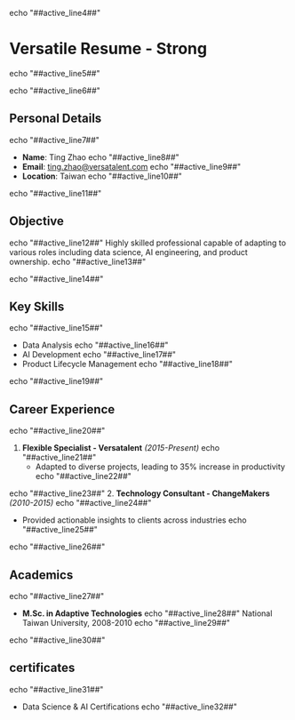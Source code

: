 echo "##active_line4##"
# Versatile Resume - Strong
echo "##active_line5##"

echo "##active_line6##"
## Personal Details
echo "##active_line7##"
- **Name**: Ting Zhao
echo "##active_line8##"
- **Email**: ting.zhao@versatalent.com
echo "##active_line9##"
- **Location**: Taiwan
echo "##active_line10##"

echo "##active_line11##"
## Objective
echo "##active_line12##"
Highly skilled professional capable of adapting to various roles including data science, AI engineering, and product ownership.
echo "##active_line13##"

echo "##active_line14##"
## Key Skills
echo "##active_line15##"
- Data Analysis
echo "##active_line16##"
- AI Development
echo "##active_line17##"
- Product Lifecycle Management
echo "##active_line18##"

echo "##active_line19##"
## Career Experience
echo "##active_line20##"
1. **Flexible Specialist - Versatalent** *(2015-Present)*
echo "##active_line21##"
   - Adapted to diverse projects, leading to 35% increase in productivity
echo "##active_line22##"

echo "##active_line23##"
2. **Technology Consultant - ChangeMakers** *(2010-2015)*
echo "##active_line24##"
   - Provided actionable insights to clients across industries
echo "##active_line25##"

echo "##active_line26##"
## Academics
echo "##active_line27##"
- **M.Sc. in Adaptive Technologies**
echo "##active_line28##"
  National Taiwan University, 2008-2010
echo "##active_line29##"

echo "##active_line30##"
## certificates
echo "##active_line31##"
- Data Science & AI Certifications
echo "##active_line32##"
